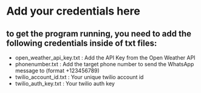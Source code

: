 # Add your credentials here

## to get the program running, you need to add the following credentials inside of txt files:

- open_weather_api_key.txt : Add the API Key from the Open Weather API
- phonenumber.txt : Add the target phone number to send the WhatsApp message to (format +123456789)
- twilio_account_id.txt : Your unique twilio account id
- twilio_auth_key.txt : Your twilio auth key
